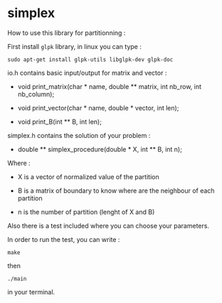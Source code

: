 # simplex

How to use this library for partitionning :

First install `glpk` library, in linux you can type :

```sudo apt-get install glpk-utils libglpk-dev glpk-doc```

io.h contains basic input/output for matrix and vector :

- void print_matrix(char * name, double ** matrix, int nb_row, int nb_column);

- void print_vector(char * name, double * vector, int len);

- void print_B(int ** B, int len);

simplex.h contains the solution of your problem :

- double ** simplex_procedure(double * X, int ** B, int n);

Where :

- X is a vector of normalized value of the partition

- B is a matrix of boundary to know where are the neighbour of each partition

- n is the number of partition (lenght of X and B)

Also there is a test included where you can choose your parameters.

In order to run the test, you can write :

```make```

then

```./main```

in your terminal.